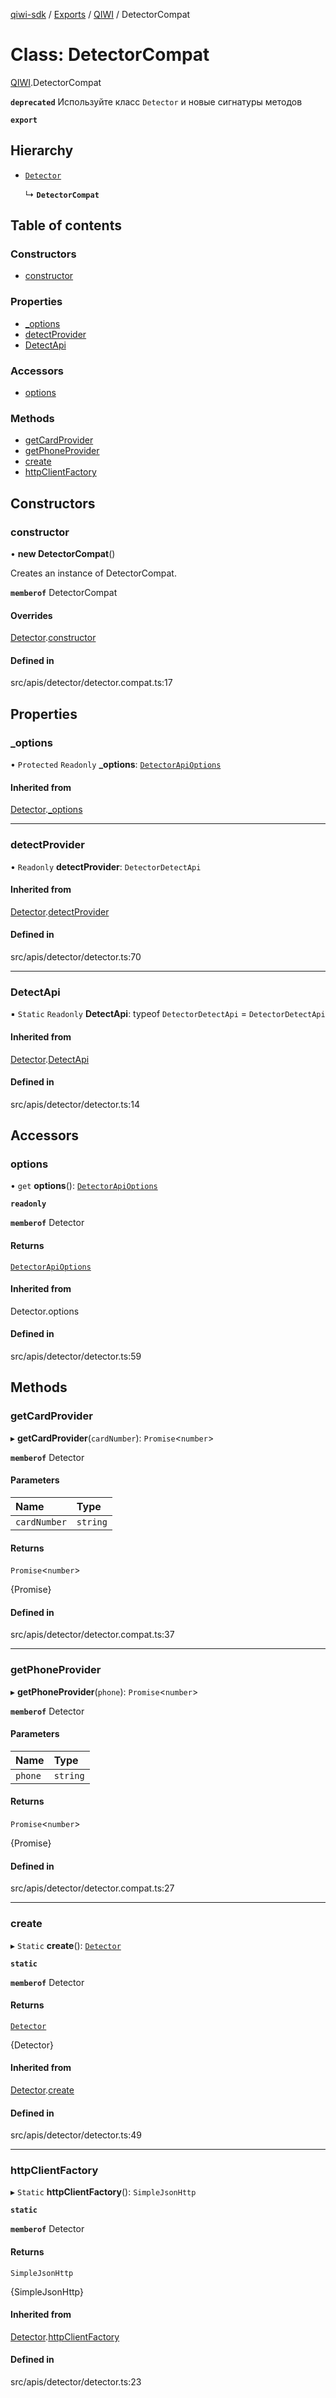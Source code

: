 [qiwi-sdk](../README.md) / [Exports](../modules.md) / [QIWI](../modules/QIWI.md) / DetectorCompat

# Class: DetectorCompat

[QIWI](../modules/QIWI.md).DetectorCompat

**`deprecated`** Используйте класс `Detector` и новые сигнатуры
методов

**`export`**

## Hierarchy

- [`Detector`](QIWI.Detector.md)

  ↳ **`DetectorCompat`**

## Table of contents

### Constructors

- [constructor](QIWI.DetectorCompat.md#constructor)

### Properties

- [\_options](QIWI.DetectorCompat.md#_options)
- [detectProvider](QIWI.DetectorCompat.md#detectprovider)
- [DetectApi](QIWI.DetectorCompat.md#detectapi)

### Accessors

- [options](QIWI.DetectorCompat.md#options)

### Methods

- [getCardProvider](QIWI.DetectorCompat.md#getcardprovider)
- [getPhoneProvider](QIWI.DetectorCompat.md#getphoneprovider)
- [create](QIWI.DetectorCompat.md#create)
- [httpClientFactory](QIWI.DetectorCompat.md#httpclientfactory)

## Constructors

### constructor

• **new DetectorCompat**()

Creates an instance of DetectorCompat.

**`memberof`** DetectorCompat

#### Overrides

[Detector](QIWI.Detector.md).[constructor](QIWI.Detector.md#constructor)

#### Defined in

src/apis/detector/detector.compat.ts:17

## Properties

### \_options

• `Protected` `Readonly` **\_options**: [`DetectorApiOptions`](../interfaces/QIWI.DetectorApiOptions.md)

#### Inherited from

[Detector](QIWI.Detector.md).[_options](QIWI.Detector.md#_options)

___

### detectProvider

• `Readonly` **detectProvider**: `DetectorDetectApi`

#### Inherited from

[Detector](QIWI.Detector.md).[detectProvider](QIWI.Detector.md#detectprovider)

#### Defined in

src/apis/detector/detector.ts:70

___

### DetectApi

▪ `Static` `Readonly` **DetectApi**: typeof `DetectorDetectApi` = `DetectorDetectApi`

#### Inherited from

[Detector](QIWI.Detector.md).[DetectApi](QIWI.Detector.md#detectapi)

#### Defined in

src/apis/detector/detector.ts:14

## Accessors

### options

• `get` **options**(): [`DetectorApiOptions`](../interfaces/QIWI.DetectorApiOptions.md)

**`readonly`**

**`memberof`** Detector

#### Returns

[`DetectorApiOptions`](../interfaces/QIWI.DetectorApiOptions.md)

#### Inherited from

Detector.options

#### Defined in

src/apis/detector/detector.ts:59

## Methods

### getCardProvider

▸ **getCardProvider**(`cardNumber`): `Promise`<`number`\>

**`memberof`** Detector

#### Parameters

| Name | Type |
| :------ | :------ |
| `cardNumber` | `string` |

#### Returns

`Promise`<`number`\>

{Promise<number>}

#### Defined in

src/apis/detector/detector.compat.ts:37

___

### getPhoneProvider

▸ **getPhoneProvider**(`phone`): `Promise`<`number`\>

**`memberof`** Detector

#### Parameters

| Name | Type |
| :------ | :------ |
| `phone` | `string` |

#### Returns

`Promise`<`number`\>

{Promise<number>}

#### Defined in

src/apis/detector/detector.compat.ts:27

___

### create

▸ `Static` **create**(): [`Detector`](QIWI.Detector.md)

**`static`**

**`memberof`** Detector

#### Returns

[`Detector`](QIWI.Detector.md)

{Detector}

#### Inherited from

[Detector](QIWI.Detector.md).[create](QIWI.Detector.md#create)

#### Defined in

src/apis/detector/detector.ts:49

___

### httpClientFactory

▸ `Static` **httpClientFactory**(): `SimpleJsonHttp`

**`static`**

**`memberof`** Detector

#### Returns

`SimpleJsonHttp`

{SimpleJsonHttp}

#### Inherited from

[Detector](QIWI.Detector.md).[httpClientFactory](QIWI.Detector.md#httpclientfactory)

#### Defined in

src/apis/detector/detector.ts:23
